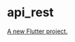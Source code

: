 # api_rest

[A new Flutter project.](https://cdn.jsdelivr.net/gh/akabab/superhero-api@0.3.0/api/all.json)
